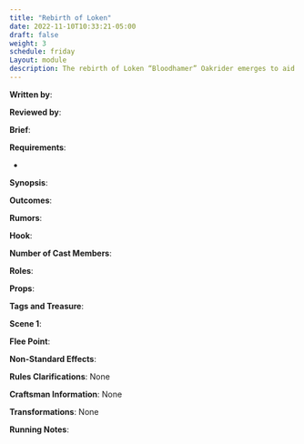 ```yaml
---
title: "Rebirth of Loken"
date: 2022-11-10T10:33:21-05:00
draft: false
weight: 3
schedule: friday
Layout: module
description: The rebirth of Loken “Bloodhamer” Oakrider emerges to aid Stonewood in its war
---
```


**Written by**: 

**Reviewed by**: 

**Brief**: 

**Requirements**: 

- 

**Synopsis**: 

**Outcomes**:

**Rumors**: 

**Hook**: 

**Number of Cast Members**: 

**Roles**: 

**Props**: 

**Tags and Treasure**: 

**Scene 1**: 

**Flee Point**: 

**Non-Standard Effects**: 

**Rules Clarifications**: None 

**Craftsman Information**: None

**Transformations**: None

**Running Notes**: 
